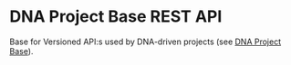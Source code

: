 DNA Project Base REST API
======================

Base for Versioned API:s used by DNA-driven projects (see [DNA Project Base](http://neamlabs.com/dna-project-base/)).
